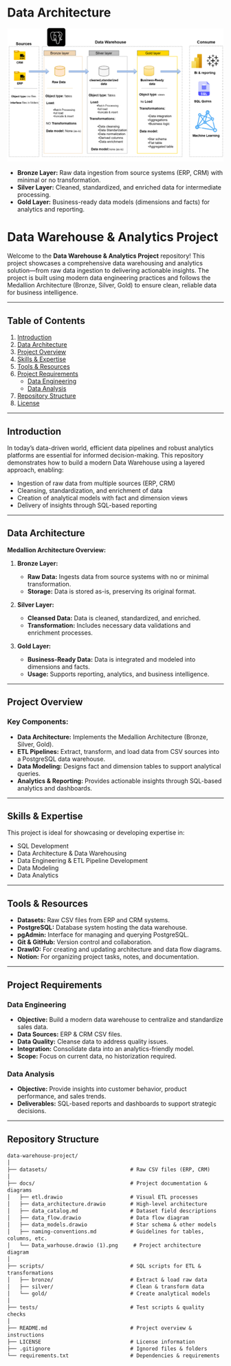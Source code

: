 # Data Architecture

![Project Architecture](docs/Data_warhouse.drawio%20(1).png)

- **Bronze Layer:** Raw data ingestion from source systems (ERP, CRM) with minimal or no transformation.
- **Silver Layer:** Cleaned, standardized, and enriched data for intermediate processing.
- **Gold Layer:** Business-ready data models (dimensions and facts) for analytics and reporting.

# Data Warehouse & Analytics Project

Welcome to the **Data Warehouse & Analytics Project** repository! This project showcases a comprehensive data warehousing and analytics solution—from raw data ingestion to delivering actionable insights. The project is built using modern data engineering practices and follows the Medallion Architecture (Bronze, Silver, Gold) to ensure clean, reliable data for business intelligence.

---

## Table of Contents
1. [Introduction](#introduction)  
2. [Data Architecture](#data-architecture)  
3. [Project Overview](#project-overview)  
4. [Skills & Expertise](#skills--expertise)  
5. [Tools & Resources](#tools--resources)  
6. [Project Requirements](#project-requirements)  
   - [Data Engineering](#data-engineering)  
   - [Data Analysis](#data-analysis)  
7. [Repository Structure](#repository-structure)  
8. [License](#license)

---

## Introduction
In today’s data-driven world, efficient data pipelines and robust analytics platforms are essential for informed decision-making. This repository demonstrates how to build a modern Data Warehouse using a layered approach, enabling:
- Ingestion of raw data from multiple sources (ERP, CRM)
- Cleansing, standardization, and enrichment of data
- Creation of analytical models with fact and dimension views
- Delivery of insights through SQL-based reporting

---

## Data Architecture
**Medallion Architecture Overview:**

1. **Bronze Layer:**  
   - **Raw Data:** Ingests data from source systems with no or minimal transformation.
   - **Storage:** Data is stored as-is, preserving its original format.

2. **Silver Layer:**  
   - **Cleansed Data:** Data is cleaned, standardized, and enriched.
   - **Transformation:** Includes necessary data validations and enrichment processes.

3. **Gold Layer:**  
   - **Business-Ready Data:** Data is integrated and modeled into dimensions and facts.
   - **Usage:** Supports reporting, analytics, and business intelligence.

---

## Project Overview
### Key Components:
- **Data Architecture:** Implements the Medallion Architecture (Bronze, Silver, Gold).
- **ETL Pipelines:** Extract, transform, and load data from CSV sources into a PostgreSQL data warehouse.
- **Data Modeling:** Designs fact and dimension tables to support analytical queries.
- **Analytics & Reporting:** Provides actionable insights through SQL-based analytics and dashboards.

---

## Skills & Expertise
This project is ideal for showcasing or developing expertise in:
- SQL Development
- Data Architecture & Data Warehousing
- Data Engineering & ETL Pipeline Development
- Data Modeling
- Data Analytics

---

## Tools & Resources
- **Datasets:** Raw CSV files from ERP and CRM systems.
- **PostgreSQL:** Database system hosting the data warehouse.
- **pgAdmin:** Interface for managing and querying PostgreSQL.
- **Git & GitHub:** Version control and collaboration.
- **DrawIO:** For creating and updating architecture and data flow diagrams.
- **Notion:** For organizing project tasks, notes, and documentation.

---

## Project Requirements
### Data Engineering
- **Objective:** Build a modern data warehouse to centralize and standardize sales data.
- **Data Sources:** ERP & CRM CSV files.
- **Data Quality:** Cleanse data to address quality issues.
- **Integration:** Consolidate data into an analytics-friendly model.
- **Scope:** Focus on current data, no historization required.

### Data Analysis
- **Objective:** Provide insights into customer behavior, product performance, and sales trends.
- **Deliverables:** SQL-based reports and dashboards to support strategic decisions.

---

## Repository Structure
```plaintext
data-warehouse-project/
│
├── datasets/                           # Raw CSV files (ERP, CRM)
│
├── docs/                               # Project documentation & diagrams
│   ├── etl.drawio                      # Visual ETL processes
│   ├── data_architecture.drawio        # High-level architecture
│   ├── data_catalog.md                 # Dataset field descriptions
│   ├── data_flow.drawio                # Data flow diagram
│   ├── data_models.drawio              # Star schema & other models
│   ├── naming-conventions.md           # Guidelines for tables, columns, etc.
│   └── Data_warhouse.drawio (1).png     # Project architecture diagram
│
├── scripts/                            # SQL scripts for ETL & transformations
│   ├── bronze/                         # Extract & load raw data
│   ├── silver/                         # Clean & transform data
│   └── gold/                           # Create analytical models
│
├── tests/                              # Test scripts & quality checks
│
├── README.md                           # Project overview & instructions
├── LICENSE                             # License information
├── .gitignore                          # Ignored files & folders
└── requirements.txt                    # Dependencies & requirements
